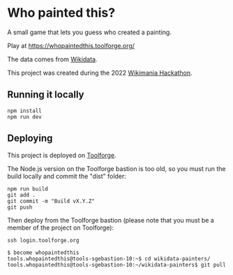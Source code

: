 # Who painted this?

A small game that lets you guess who created a painting.

Play at https://whopaintedthis.toolforge.org/

The data comes from [Wikidata](https://www.wikidata.org/).

This project was created during the 2022
[Wikimania Hackathon](https://wikimania.wikimedia.org/wiki/Hackathon).

## Running it locally

```
npm install
npm run dev
```

## Deploying

This project is deployed on [Toolforge](https://wikitech.wikimedia.org/wiki/Portal:Toolforge).

The Node.js version on the Toolforge bastion is too old, so you must run the
build locally and commit the "dist" folder:

```
npm run build
git add .
git commit -m "Build vX.Y.Z"
git push
```

Then deploy from the Toolforge bastion (please note that you must be a member of
the project on Toolforge):

```
ssh login.toolforge.org

$ become whopaintedthis
tools.whopaintedthis@tools-sgebastion-10:~$ cd wikidata-painters/
tools.whopaintedthis@tools-sgebastion-10:~/wikidata-painters$ git pull
```

